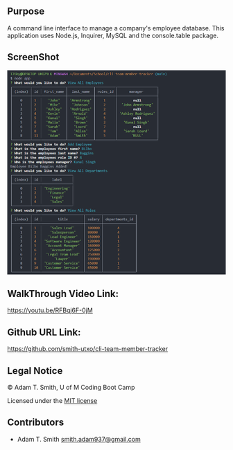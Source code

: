 ## Purpose
A command line interface to manage a company's employee database. This application uses Node.js, Inquirer, MySQL and the console.table package. 

## ScreenShot
![](db/assets/screenshot.PNG)

## WalkThrough Video Link: 
<https://youtu.be/RFBqj6F-0jM>

## Github URL Link: 
https://github.com/smith-utxo/cli-team-member-tracker

## Legal Notice
© Adam T. Smith, U of M Coding Boot Camp 

Licensed under the [MIT license](LICENSE)
## Contributors
- Adam T. Smith <smith.adam937@gmail.com> 